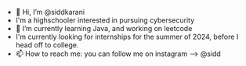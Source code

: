 - 👋 Hi, I’m @siddkarani
- I'm a highschooler interested in pursuing cybersecurity
- 🌱 I’m currently learning Java, and working on leetcode
- I'm currently looking for internships for the summer of 2024, before I head off to college.
- 📫 How to reach me: you can follow me on instagram --> @sidd

<!---
siddkarani/siddkarani is a ✨ special ✨ repository because its `README.md` (this file) appears on your GitHub profile.
You can click the Preview link to take a look at your changes.
--->
